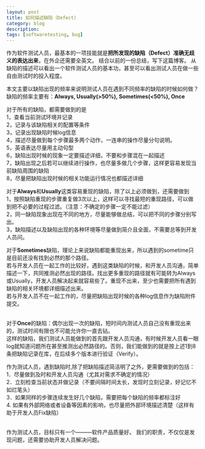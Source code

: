 ```yaml
---
layout: post
title: 如何描述缺陷（Defect)
category: blog
description: 
tags: [softwaretesting, bug]
---
```


作为软件测试人员，最基本的一项技能就是**把所发现的缺陷（Defect）准确无歧义的表达出来**，在外企还需要全英文。 结合以前的一份总结，写下这篇博客。
从缺陷的描述可以看出一个软件测试人员的基本功，甚至可以看出测试人员在做一些自由测试时的投入程度。

本文主要以缺陷出现的频率来说明测试人员在遇到不同频率的缺陷的时候如何做？
缺陷的频率主要有：**Always, Usually(>50%), Sometimes(<50%), Once**

对于所有的缺陷，都需要做到的是
<br/>1，查看当前测试环境并记录
<br/>2，记录与该缺陷相关的配置等条件
<br/>3，记录出现缺陷时候log信息
<br/>4，描述尽量做到每个步骤最多两个动作，一连串的操作尽量分句说明。
<br/>5，英语表达尽量用主动句型
<br/>6，缺陷出现时候的现象一定要描述详细，不要和步骤混在一起描述
<br/>7，缺陷出现之后若可以继续进行操作，也尽量多做几个步骤，这样更容易发现当前缺陷周围的缺陷
<br/>8，尽量把缺陷出现时候的相关功能运行情况也都描述详细

对于**Always**和**Usually**这类容易重现的缺陷，除了以上必须做到，还需要做到
<br/>1，按照缺陷重现的步骤重复做3次以上，这样可以寻找最短的重现路径，可以做到把不必要的过程过滤。（注意：不确定的步骤一定不能过滤）
<br/>2，同一缺陷现象出现在不同的地方，尽量能够做总结，可以把不同的步骤分别写出。
<br/>3，缺陷描述以及缺陷出现的各种环境等尽量做到简介且全面，不需要总等到开发人员问。

对于**Sometimes**缺陷，理论上来说缺陷都能重现出来，所以遇到的sometime只是目前还没有找到必然的那个路径。
<br/>若与开发人员在一起工作的比较好，遇到这类缺陷的时候，和开发人员沟通，简单描述一下，共同推测必然出现的路径。找出更多重现的路径就有可能转为Always或Usually，开发人员解决起来就容易些了。重现不出来，至少也需要把所有遇到缺陷的相关环境都详细描述出来。
<br/>若与开发人员不在一起工作的，尽量把缺陷出现时候的各种log信息作为缺陷附件提交。

<br/>对于**Once**的缺陷：偶尔出现一次的缺陷，短时间内测试人员自己没有重现出来的，测试时间有限也不可能允许你一直去钻。
<br/>这样的缺陷，我们测试人员能做到的首先跟开发人员沟通，有时候开发人员看一眼log就知道问题所在甚至推测出必然路径的。否则，我们能做到的就是按上述1到8条把缺陷记录在库，在后续多个版本进行验证（Verify）。

作为测试人员，遇到缺陷时,除了把缺陷描述简洁明了之外，更需要做到的包括：
<br/>1．尽量做到及时和开发人员沟通（尤其对需求不确定的情况）
<br/>2．立刻检查当前状态并做记录（不要间隔时间太长，发现时立刻记录，好记忆不如烂笔头）
<br/>3．如果同样的步骤连续发生好几个缺陷，需要把每个缺陷的频率都标注好
<br/>4. 如果有外部网络或者设备等因素的影响，也尽量把外部环境描述清楚（这样有助于开发人员Fix缺陷）

<br/>作为测试人员，目标只有一个———软件产品质量好。 我们的职责，不仅仅是发现问题，还需要协助开发人员解决问题。


[Angelia]:    http://angeliaw.github.com  "Angelia"

